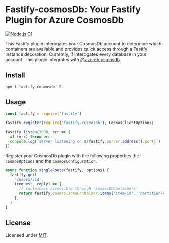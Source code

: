 # Fastify-cosmosDb: Your Fastify Plugin for Azure CosmosDb

[![Node.js CI](https://github.com/jeryanders/fastify-cosmosdb/actions/workflows/node.js.yml/badge.svg)](https://github.com/jeryanders/fastify-cosmosdb/actions/workflows/node.js.yml)

This Fastify plugin interogates your CosmosDb account to determine which containers are available and provides quick access through a Fastify Instance decoration. Currently, if interogates every database in your account. This plugin integrates with [@azure/cosmosdb](https://www.npmjs.com/package/@azure/cosmos).

## Install
```
npm i fastify-cosmosdb -S
```
## Usage


```js
const fastify = require('fastify')

fastify.register(require('fastify-cosmosdb'), CosmosClientOptions)

fastify.listen(3000, err => {
  if (err) throw err
  console.log(`server listening on ${fastify.server.address().port}`)
})
```

Register your CosmosDb plugin with the following properties the `cosmosOptions` and the `cosmosConfiguration`. 

```js
async function singleRoute(fastify, options) {
  fastify.get(
    '/users/:id',
    (request, reply) => {
      // containers accessible through 'cosmosDbContainers'
      return fastify.cosmos.someContainer.items('item-id', 'partition-key')
    },
  )
}
```

## License

Licensed under [MIT](./LICENSE).
